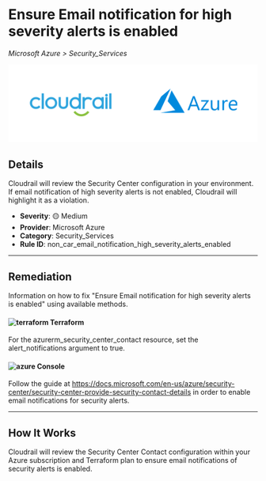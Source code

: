 # Ensure Email notification for high severity alerts is enabled

*Microsoft Azure > Security_Services*

![Cloudrail and Microsoft Azure logos](../images/cloudrail_azure.png)

## Details
Cloudrail will review the Security Center configuration in your environment. If email notification of high severity alerts is not enabled, Cloudrail will highlight it as a violation.

- **Severity**: 🟡 Medium
- **Provider**: Microsoft Azure
- **Category**: Security_Services
- **Rule ID**: non_car_email_notification_high_severity_alerts_enabled

---

## Remediation
Information on how to fix "Ensure Email notification for high severity alerts is enabled" using available methods.


####  <img src="../_media/emojis/terraform.png" alt="terraform" width="20"/>  Terraform
For the azurerm_security_center_contact resource, set the alert_notifications argument to true.










####  <img src="../_media/emojis/azure.png" alt="azure" width="20"/> Console
Follow the guide at <https://docs.microsoft.com/en-us/azure/security-center/security-center-provide-security-contact-details> in order to enable email notifications for security alerts.




---

## How It Works
Cloudrail will review the Security Center Contact configuration within your Azure subscription and Terraform plan to ensure email notifications of security alerts is enabled.